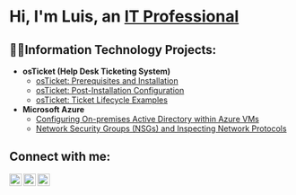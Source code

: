 <h1>Hi, I'm Luis, an <a href="https://linkedin.com/in/Josh">IT Professional</a></h1>

<h2> 👨‍💻Information Technology Projects:</h2>

- <b>osTicket (Help Desk Ticketing System)</b>
  - [osTicket: Prerequisites and Installation](https://github.com/M3ndez02/osticket-prereqs)
  - [osTicket: Post-Installation Configuration](https://github.com/M3ndez02/post-install-config)
  - [osTicket: Ticket Lifecycle Examples](https://github.com/M3ndez02/ticket-lifecycle)
- <b>Microsoft Azure</b>
  - [Configuring On-premises Active Directory within Azure VMs](https://github.com/M3ndez02/configure-ad)
  - [Network Security Groups (NSGs) and Inspecting Network Protocols](https://github.com/M3ndez02/azure-network-protocols)

<h2>Connect with me:</h2>

[<img align="left" alt="Josh | Twitter" width="22px" src="https://cdn.jsdelivr.net/npm/simple-icons@v3/icons/twitter.svg" />][twitter]
[<img align="left" alt="Josh | LinkedIn" width="22px" src="https://cdn.jsdelivr.net/npm/simple-icons@v3/icons/linkedin.svg" />][linkedin]
[<img align="left" alt="Josh | Instagram" width="22px" src="https://cdn.jsdelivr.net/npm/simple-icons@v3/icons/instagram.svg" />][instagram]

[twitter]: https://twitter.com/Josh
[instagram]: https://www.instagram.com/Josh
[linkedin]: https://linkedin.com/in/Josh
